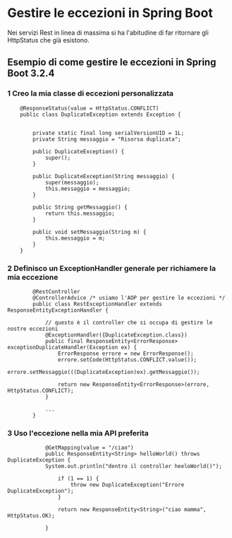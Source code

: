# Gestire le eccezioni in Spring Boot

Nei servizi Rest in linea di massima si ha l'abitudine di far ritornare gli HttpStatus che già esistono.

## Esempio di come gestire le eccezioni in Spring Boot 3.2.4

### 1 Creo la mia classe di eccezioni personalizzata

        @ResponseStatus(value = HttpStatus.CONFLICT)
        public class DuplicateException extends Exception {

	
	        private static final long serialVersionUID = 1L;
	        private String messaggio = "Risorsa duplicata";
	
	        public DuplicateException() {
		        super();
	        }
	
	        public DuplicateException(String messaggio) {
		        super(messaggio);
		        this.messaggio = messaggio;
	        }
	
	        public String getMessaggio() {
		        return this.messaggio;
	        }
	
	        public void setMessaggio(String m) {
		        this.messaggio = m;
	        }
        }

### 2 Definisco un ExceptionHandler generale per richiamere la mia eccezione


            @RestController
            @ControllerAdvice /* usiamo l'AOP per gestire le eccezioni */
            public class RestExceptionHandler extends ResponseEntityExceptionHandler {

	            // questo è il controller che si occupa di gestire le nostre eccezioni
	            @ExceptionHandler({DuplicateException.class})
	            public final ResponseEntity<ErrorResponse> exceptionDuplicateHandler(Exception ex) {
		            ErrorResponse errore = new ErrorResponse();
		            errore.setCode(HttpStatus.CONFLICT.value());
		            errore.setMessaggio(((DuplicateException)ex).getMessaggio());
		
		            return new ResponseEntity<ErrorResponse>(errore, HttpStatus.CONFLICT);
	            }

                ...
            }

### 3 Uso l'eccezione nella mia API preferita

                @GetMapping(value = "/ciao")
	            public ResponseEntity<String> helloWorld() throws DuplicateException {
		        System.out.println("dentro il controller heeloWorld()");
		
		            if (1 == 1) {
			            throw new DuplicateException("Errore DuplicateException");
		            }
		
		            return new ResponseEntity<String>("ciao mamma", HttpStatus.OK);
		
	            }

